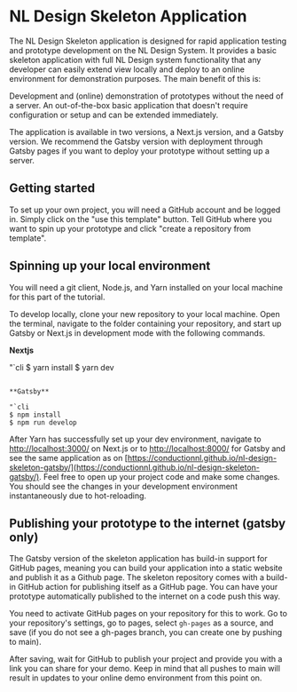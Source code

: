 # NL Design Skeleton Application

The NL Design Skeleton application is designed for rapid application testing and prototype development on the NL Design System. It provides a basic skeleton application with full NL Design system functionality that any developer can easily extend view locally and deploy to an online environment for demonstration purposes. The main benefit of this is:

Development and (online) demonstration of prototypes without the need of a server.
An out-of-the-box basic application that doesn't require configuration or setup and can be extended immediately.

The application is available in two versions, a Next.js version, and a Gatsby version. We recommend the Gatsby version with deployment through Gatsby pages if you want to deploy your prototype without setting up a server.

## Getting started

To set up your own project, you will need a GitHub account and be logged in. Simply click on the "use this template" button. Tell GitHub where you want to spin up your prototype and click "create a repository from template".

## Spinning up your local environment

You will need a git client, Node.js, and Yarn installed on your local machine for this part of the tutorial.

To develop locally, clone your new repository to your local machine. Open the terminal, navigate to the folder containing your repository, and start up Gatsby or Next.js in development mode with the following commands.

**Nextjs**

"`cli
$ yarn install
$ yarn dev

```

**Gatsby**

"`cli
$ npm install
$ npm run develop
```

After Yarn has successfully set up your dev environment, navigate to [http://localhost:3000/](http://localhost:3000/) on Next.js or to [http://localhost:8000/](http://localhost:8000/) for Gatsby and see the same application as on
[https://conductionnl.github.io/nl-design-skeleton-gatsby/](https://conductionnl.github.io/nl-design-skeleton-gatsby/). Feel free to open up your project code and make some changes. You should see the changes in your development environment instantaneously due to hot-reloading.

## Publishing your prototype to the internet (gatsby only)

The Gatsby version of the skeleton application has build-in support for GitHub pages, meaning you can build your application into a static website and publish it as a Github page. The skeleton repository comes with a build-in GitHub action for publishing itself as a GitHub page. You can have your prototype automatically published to the internet on a code push this way.

You need to activate GitHub pages on your repository for this to work. Go to your repository's settings, go to pages, select `gh-pages` as a source, and save (if you do not see a gh-pages branch, you can create one by pushing to main).

After saving, wait for GitHub to publish your project and provide you with a link you can share for your demo. Keep in mind that all pushes to main will result in updates to your online demo environment from this point on.

